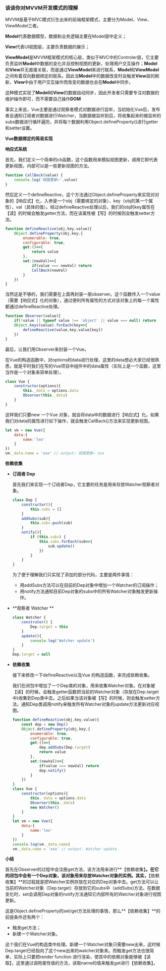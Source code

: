 ### 谈谈你对MVVM开发模式的理解

MVVM是基于MVC模式衍生出来的前端框架模式，主要分为Model、View、ViewModel三者。

**Model**代表数据模型，数据和业务逻辑主要在Model层中定义；

**View**代表UI视图层，主要负责数据的展示；

**ViewModel**是MVVM框架模式的核心层，类似于MVC中的Controler层，它主要负责监听**Model**中数据的变化并且控制视图的更新，处理用户交互操作；**Model**和**View**并无直接关联，而是通过**ViewModel**来进行联系，**Model**和**ViewModel**之间有着双向数据绑定的联系。因此当**Model**中的数据改变时会触发**View**层的刷新，**View**中由于用户交互操作而改变的数据也会在**Model**中同步。

这种模式实现了**Model**和**View**的数据自动同步，因此开发者只需要专注对数据的维护操作即可，而不需要自己操作**DOM**

事实上来说，Vue主要是通过观察者模式对数据进行监听，当初始化Vue后，发布者会通知订阅者对数据进行Watcher，当数据被监听到后，将收集起来的被监听的subs数据进行循环遍历，并将每个数据利用Object.defineProperty()进行getter和setter设置。

**Vue数据绑定的简易实现**

__响应式系统__

首先，我们定义一个简单的cb函数，这个函数用来模拟视图更新，调用它即代表更新视图，内部可以是一些更新视图的方法。

```js
function CallBack(value) {
    console.log('视图更新~',value)
}
```

然后定义一个defineReactive，这个方法通过Object.defineProperty来实现对对象的【响应式】化，入参是一个obj（需要绑定的对象）、key（obj的某一个属性），val（具体的值）。经过defineReactive处理以后，我们的obj的key属性在【读】的时候会触发getter方法，而在该属性被【写】的时候则会触发setter方法。

```js
function defineReactive(obj,key,value){
    Object.defineProperty(obj,key,{
        enumerable: true,
        configurable: true,
        get:()=>{
            return value
        },
        set:(newVal)=>{
            if(value === newVal) return
            CallBack(newVal)
        }
    })
}
```

当然这是不够的，我们需要在上面再封装一层observer。这个函数传入一个value（需要【响应式】化的对象），通过便利所有属性的方式对该对象上的每一个属性都通过defineReactive处理。

```js
function Observer(value){
    if(!value || typeof value !== 'object' || value === null) return 
    Object.keys(value).forEach(key=>{
        defineReactive(value,key,value[key])
    })
}
```

最后，让我们用Observer来封装一个Vue。

在Vue的构造函数中，对options的data进行处理，这里的data想必大家已经很熟悉，就是平时我们在写的Vue项目中组件中的data属性（实际上是一个函数，这里当作是一个对象来简单处理）。

```js
class Vue {
    constructor(options){
        this._data = options.data
        Observer(this._data)
    }
}
```

这样我们只要new 一个Vue 对象，就会将data中的数据进行【响应式】化。如果我们对data的属性进行如下操作，就会触发CallBack()方法来实现更新视图。

```js
let vm = new Vue({
    data:{
        name:'leo'
    }
})
vm._data.name = 'xxx' // output: 视图更新~ xxx
```

__依赖收集__

- **订阅者 Dep**

  首先我们来实现一个订阅者Dep，它主要的任务是用来存放Watcher观察者对象。

  ```js
  class Dep {
      constructor(){
          this.subs = []
      }
      addSubs(sub){
          this.subs.push(sub)
      }
      notify(){
          if (this.subs) {
              this.subs.forEach(sub=>{
                  sub.update()
              })
          }
      }
  }
  ```

  为了便于理解我们只实现了添加的部分代码，主要是两件事情：

  - 用addSubs方法可以在目前的Dep对象中增加一个Watcher的订阅操作；
  - 用notify方法通知目前Dep对象的subs中的所有Watcher对象触发更新操作。

- **观察者 Watcher **

  ```js
  class Watcher {
      construtor() {
          Dep.target = this
      }
      update(){
          console.log('Watcher update')
      }
  }
  Dep.target = null
  ```

- **依赖收集**

  接下来修改一下defineReactive以及Vue 的构造函数，来完成依赖收集。

  我们在闭包中增加了一个Dep类的对象，用来收集Watcher对象。在对象被【读】的时候，会触发getter函数把当前的Watcher对象（存放在Dep.target中)收集到Dep类中去。之后如果当该对象被【写】的时候，则会触发setter方法，通知Dep类调用notify来触发所有Watcher对象的update方法更新对应视图。

  ```js
  function defineReactive(obj,key,value){
      const dep = new Dep()
      Object.defineProperty(obj,key,{
          enumerable: true,
          configurable: true,
          get:()=>{
              dep.addSubs(Dep.target)
              return value
          },
          set:(newVal)=>{
              if(value === newVal) return
              dep.notify()
          }
      })
  }
  class Vue {
      constructor(options){
          this._data = options.data
          Observer(this._data)
          new Watcher()
      }
  }
  let vm = new Vue({
      data:{
          name:'leo'
      }
  })
  console.log(vm._data.name)
  vm._data.name = 'xxx' // output: Watcher update
  ```

**小结**

首先在Observer的过程中会注册get方法，该方法用来进行**【依赖收集】**。在它的闭包中会有一个Dep对象，该对象用来存放Watcher对象的实例。其实，**【依赖收集】**的过程就是把Watcher实例存放在对应的Dep对象中去。get方法可以让当前的Watcher对象（Dep.target）存放到它的subs中（addSubs)方法，在数据变化时，set会调用Dep对象的notify方法通知它内部所有的Watcher对象进行视图更新。

这是Object.defineProperty的set/get方法处理的事情，那么**【依赖收集】**的前提条件还有两个：

- 触发get方法；
- 新建一个Watcher对象。

这个我们在Vue的构造类中处理。新建一个Watcher对象只需要new出来，这时候Dep.target已经指向了这个new出来的watcher对象来。而触发get方法也很简单，实际上只要把render function 进行渲染，使其中的依赖对象能够被【读取】，这里通过调用属性值的方法，读取name的值来触发get进行【依赖收集】。